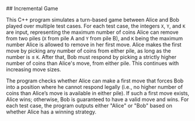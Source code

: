 #﻿# Incremental Game


This C++ program simulates a turn-based game between Alice and Bob played over multiple test cases. For each test case, the integers `X`, `Y`, and `K` are input, representing the maximum number of coins Alice can remove from two piles (`X` from pile A and `Y` from pile B), and `K` being the maximum number Alice is allowed to remove in her first move. Alice makes the first move by picking any number of coins from either pile, as long as the number is ≤ `K`. After that, Bob must respond by picking a strictly higher number of coins than Alice's move, from either pile. This continues with increasing move sizes.

The program checks whether Alice can make a first move that forces Bob into a position where he cannot respond legally (i.e., no higher number of coins than Alice’s move is available in either pile). If such a first move exists, Alice wins; otherwise, Bob is guaranteed to have a valid move and wins. For each test case, the program outputs either "Alice" or "Bob" based on whether Alice has a winning strategy.
